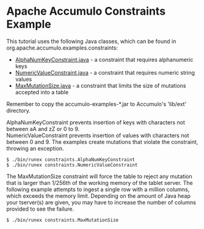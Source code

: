 <!--
Licensed to the Apache Software Foundation (ASF) under one or more
contributor license agreements.  See the NOTICE file distributed with
this work for additional information regarding copyright ownership.
The ASF licenses this file to You under the Apache License, Version 2.0
(the "License"); you may not use this file except in compliance with
the License.  You may obtain a copy of the License at

    http://www.apache.org/licenses/LICENSE-2.0

Unless required by applicable law or agreed to in writing, software
distributed under the License is distributed on an "AS IS" BASIS,
WITHOUT WARRANTIES OR CONDITIONS OF ANY KIND, either express or implied.
See the License for the specific language governing permissions and
limitations under the License.
-->
# Apache Accumulo Constraints Example

This tutorial uses the following Java classes, which can be found in org.apache.accumulo.examples.constraints:

 * [AlphaNumKeyConstraint.java] - a constraint that requires alphanumeric keys
 * [NumericValueConstraint.java] - a constraint that requires numeric string values
 * [MaxMutationSize.java] - a constraint that limits the size of mutations accepted into a table

Remember to copy the accumulo-examples-\*.jar to Accumulo's 'lib/ext' directory.

AlphaNumKeyConstraint prevents insertion of keys with characters not between aA and zZ or 0 to 9.  
NumericValueConstraint prevents insertion of values with characters not between 0 and 9. The examples create mutations
that violate the constraint, throwing an exception.

    $ ./bin/runex constraints.AlphaNumKeyConstraint
    $ ./bin/runex constraints.NumericValueConstraint

The MaxMutationSize constraint will force the table to reject any mutation that is larger than 1/256th of the
working memory of the tablet server.  The following example attempts to ingest a single row with a million columns,
which exceeds the memory limit. Depending on the amount of Java heap your tserver(s) are given, you may have to
increase the number of columns provided to see the failure.

    $ ./bin/runex constraints.MaxMutationSize

[AlphaNumKeyConstraint.java]: ../src/main/java/org/apache/accumulo/examples/constraints/AlphaNumKeyConstraint.java
[NumericValueConstraint.java]: ../src/main/java/org/apache/accumulo/examples/constraints/NumericValueConstraint.java
[MaxMutationSize.java]: ../src/main/java/org/apache/accumulo/examples/constraints/MaxMutationSize.java


